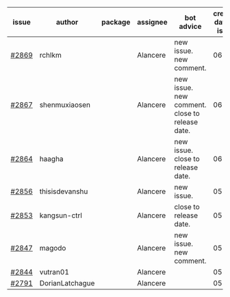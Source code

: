 | issue | author | package | assignee | bot advice | created date of issue | target release date | date from target |
| ------ | ------ | ------ | ------ | ------ | ------ | ------ | :-----: |
| [#2869](https://github.com/Azure/sdk-release-request/issues/2869) | rchlkm |  | Alancere | new issue. new comment. | 06-01 | 06-08 |  |
| [#2867](https://github.com/Azure/sdk-release-request/issues/2867) | shenmuxiaosen |  | Alancere | new issue. new comment. close to release date.  | 06-01 | 06-03 | 0 |
| [#2864](https://github.com/Azure/sdk-release-request/issues/2864) | haagha |  | Alancere | new issue. close to release date.  | 06-01 | 06-03 | 0 |
| [#2856](https://github.com/Azure/sdk-release-request/issues/2856) | thisisdevanshu |  | Alancere | new issue. | 05-31 | 06-14 |  |
| [#2853](https://github.com/Azure/sdk-release-request/issues/2853) | kangsun-ctrl |  | Alancere | close to release date.  | 05-31 | 06-02 | 0 |
| [#2847](https://github.com/Azure/sdk-release-request/issues/2847) | magodo |  | Alancere | new issue. new comment. | 05-27 | 06-13 |  |
| [#2844](https://github.com/Azure/sdk-release-request/issues/2844) | vutran01 |  | Alancere |  | 05-26 | 06-09 |  |
| [#2791](https://github.com/Azure/sdk-release-request/issues/2791) | DorianLatchague |  | Alancere |  | 05-12 | 05-16 |  |
